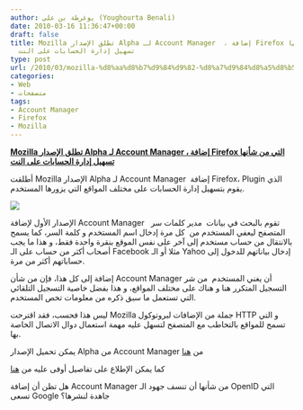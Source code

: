 ```yaml
---
author: يوغرطة بن علي (Youghourta Benali)
date: 2010-03-16 11:36:47+00:00
draft: false
title: Mozilla تطلق الإصدار Alpha لـ Account Manager  ، إضافة Firefox التي من شأنها
  تسهيل إدارة الحسابات على النت
type: post
url: /2010/03/mozilla-%d8%aa%d8%b7%d9%84%d9%82-%d8%a7%d9%84%d8%a5%d8%b5%d8%af%d8%a7%d8%b1-alpha-%d9%84%d9%80-account-manager-%d8%8c-%d8%a5%d8%b6%d8%a7%d9%81%d8%a9-firefox-%d8%a7%d9%84%d8%aa%d9%8a-%d9%85%d9%86/
categories:
- Web
- متصفحات
tags:
- Account Manager
- Firefox
- Mozilla
---
```


[**Mozilla تطلق الإصدار Alpha لـ Account Manager ، إضافة Firefox التي من شأنها تسهيل إدارة الحسابات على النت**](https://www.it-scoop.com/2010/03/mozilla-%d8%aa%d8%b7%d9%84%d9%82-%d8%a7%d9%84%d8%a5%d8%b5%d8%af%d8%a7%d8%b1-alpha-%d9%84%d9%80-account-manager-%d8%8c-%d8%a5%d8%b6%d8%a7%d9%81%d8%a9-firefox-%d8%a7%d9%84%d8%aa%d9%8a-%d9%85%d9%86/)


أطلقت Mozilla الإصدار Alpha لـ Account Manager  إضافة Firefox، Plugin الذي يقوم بتسهيل إدارة الحسابات على مختلف المواقع التي يزورها المستخدم.

[![](https://djug.developpez.com/rsc/account-manager.jpg)
](https://www.it-scoop.com/2010/03/mozilla-%d8%aa%d8%b7%d9%84%d9%82-%d8%a7%d9%84%d8%a5%d8%b5%d8%af%d8%a7%d8%b1-alpha-%d9%84%d9%80-account-manager-%d8%8c-%d8%a5%d8%b6%d8%a7%d9%81%d8%a9-firefox-%d8%a7%d9%84%d8%aa%d9%8a-%d9%85%d9%86/)

الإصدار الأول لإضافة Account Manager   تقوم بالبحث في بيانات  مدير كلمات سر المتصفح ليعفي المستخدم من  كل مرة إدخال اسم المستخدم و كلمة السر، كما يسمح بالانتقال من حساب مستخدم إلى آخر على نفس الموقع بنقرة واحدة فقط، و هذا ما يجب أصحاب أكثر من حساب على الـ Facebook مثلا أو الـ Yahoo إدخال بياناتهم للدخول إلى حساباتهم أكثر من مرة.

إضافة إلى كل هذا، فإن من شأن Account Manager أن يغني المستخدم  من شر التسجيل المتكرر هنا و هناك على مختلف المواقع، و هذا بفضل خاصية التسجيل التلقائي التي تستعمل ما سبق ذكره من معلومات تخص المستخدم.

ليس هذا فحسب، فقد اقترحت Mozilla جملة من الإضافات لبروتوكول HTTP و التي تسمح للمواقع بالتخاطب مع المتصفح لتسهل عليه مهمة استعمال دوال الاتصال الخاصة بها.

يمكن تحميل الإصدار Alpha من Account Manager من [هنا](https://people.mozilla.com/%7Edmills/account-manager/latest.xpi)

كما يمكن الإطلاع على تفاصيل أوفى عليه من [هنا](http://mozillalabs.com/blog/2010/03/account-manager/)

هل تظن أن إضافة Account Manager من شأنها أن تنسف جهود الـ OpenID التي تسعى Google جاهدة لنشرها؟
